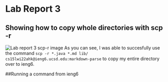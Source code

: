 # Lab Report 3

## Showing how to copy whole directories with scp -r

![Lab report 3 scp-r image](https://user-images.githubusercontent.com/97641362/153678482-5c944366-d276-4f6b-af3d-4974f4a26e3c.png)
As you can see, I was able to succesfully use the command `scp -r *.java *.md lib/ cs15lwi22ahk@ieng6.ucsd.edu:markdown-parse` to copy my entire directory
over to ieng6. <br>

##Running a command from ieng6

